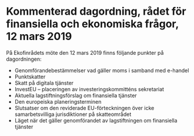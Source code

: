 # Kommenterad dagordning, rådet för finansiella och ekonomiska frågor, 12 mars 2019

På Ekofinrådets möte den 12 mars 2019 finns följande punkter på dagordningen:

* Genomförandebestämmelser vad gäller moms i samband med e-handel
* Punktskatter
* Skatt på digitala tjänster
* InvestEU – placeringen av investeringskommitténs sekretariat
* Aktuella lagstiftningsförslag om finansiella tjänster
* Den europeiska planeringsterminen
* Slutsatser om den reviderade EU-förteckningen över icke samarbetsvilliga jurisdiktioner på skatteområdet
* Läget när det gäller genomförandet av lagstiftningen om finansiella tjänster
